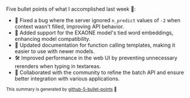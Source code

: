 Five bullet points of what I accomplished last week 📅:

- 🐛 Fixed a bug where the server ignored `n_predict` values of `-2` when context wasn't filled, improving API behavior.  
- 🚀 Added support for the EXAONE model's tied word embeddings, enhancing model compatibility.  
- 📝 Updated documentation for function calling templates, making it easier to use with newer models.  
- 🛠️ Improved performance in the web UI by preventing unnecessary rerenders when typing in textareas.  
- 🔄 Collaborated with the community to refine the batch API and ensure better integration with various applications.

<sup>This summary is generated by [github-5-bullet-points](https://github.com/ngxson/github-5-bullet-points) 🤖</sup>